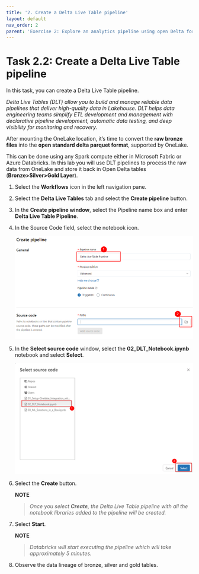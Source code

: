 ```yaml
---
title: '2. Create a Delta Live Table pipeline'
layout: default
nav_order: 2
parent: 'Exercise 2: Explore an analytics pipeline using open Delta format and Azure Databricks Delta Live Tables'
---
```


# Task 2.2: Create a Delta Live Table pipeline

In this task, you can create a Delta Live Table pipeline.

*Delta Live Tables (DLT) allow you to build and manage reliable data pipelines that deliver high-quality data in Lakehouse. DLT helps data engineering teams simplify ETL development and management with declarative pipeline development, automatic data testing, and deep visibility for monitoring and recovery.*

After mounting the OneLake location, it’s time to convert the **raw bronze files** into the **open standard delta parquet format**, supported by OneLake. 

This can be done using any Spark compute either in Microsoft Fabric or Azure Databricks. In this lab you will use DLT pipelines to process the raw data from OneLake and store it back in Open Delta tables (**Bronze>Silver>Gold Layer**).

1. Select the **Workflows** icon in the left navigation pane.

2. Select the **Delta Live Tables** tab and select the **Create pipeline** button.

3. In the **Create pipeline window**, select the Pipeline name box and enter **Delta Live Table Pipeline**.

4. In the Source Code field, select the notebook icon.

	![create pipeline](../media/instructions240153/task-2.3.2.png)

5. In the **Select source code** window, select the **02_DLT_Notebook.ipynb** notebook and select **Select**.

	![Select Notebook](../media/instructions240153/task-2.3.4.png)

7. Select the **Create** button.

	**NOTE**
 	>*Once you select **Create**, the Delta Live Table pipeline with all the notebook libraries added to the pipeline will be created.*

8. Select **Start**.

	**NOTE**
 	>*Databricks will start executing the pipeline which will take approximately 5 minutes.*

9. Observe the data lineage of bronze, silver and gold tables.
